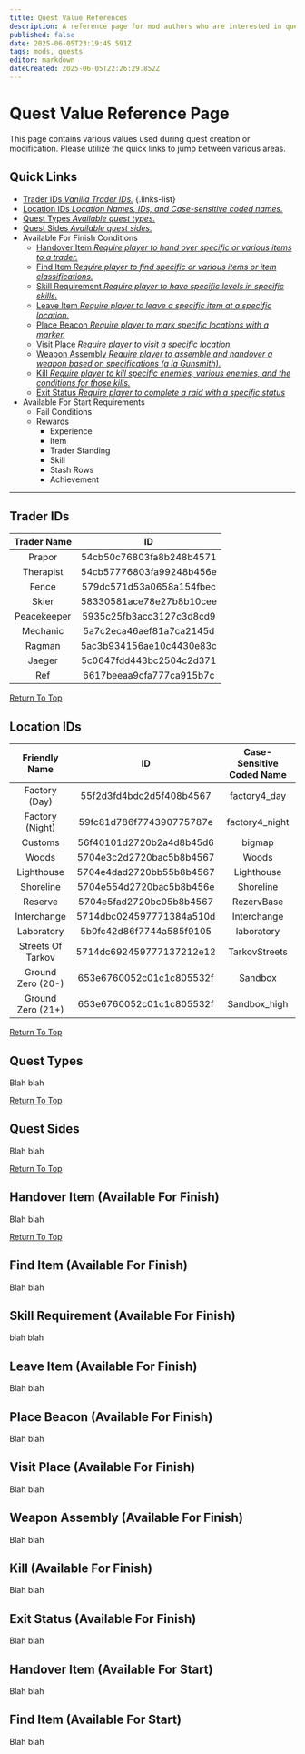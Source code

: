 ```yaml
---
title: Quest Value References
description: A reference page for mod authors who are interested in quest creation or modification.
published: false
date: 2025-06-05T23:19:45.591Z
tags: mods, quests
editor: markdown
dateCreated: 2025-06-05T22:26:29.852Z
---
```


# Quest Value Reference Page

This page contains various values used during quest creation or modification. Please utilize the quick links to jump between various areas.

## Quick Links

-   [Trader IDs *Vanilla Trader IDs.*](/quest-value-references#trader-ids)
{.links-list}
-   [Location IDs *Location Names, IDs, and Case-sensitive coded names.*](/quest-value-references#location-ids)
-   [Quest Types *Available quest types.*](/quest-value-references#quest-types)
-   [Quest Sides *Available quest sides.*](/quest-value-references#quest-sides)
-   Available For Finish Conditions
    -   [Handover Item *Require player to hand over specific or various items to a trader.*](https://wiki.sp-tarkov.com/en/quest-value-references#handover-item-available-for-finish)
    -   [Find Item *Require player to find specific or various items or item classifications.*](https://wiki.sp-tarkov.com/en/quest-value-references#find-item-available-for-finish)
    -   [Skill Requirement *Require player to have specific levels in specific skills.*](https://wiki.sp-tarkov.com/en/quest-value-references#skill-requirement-available-for-finish)
    -   [Leave Item *Require player to leave a specific item at a specific location.*](https://wiki.sp-tarkov.com/en/quest-value-references#leave-item-available-for-finish)
    -   [Place Beacon *Require player to mark specific locations with a marker.*](https://wiki.sp-tarkov.com/en/quest-value-references#place-beacon-available-for-finish)
    -   [Visit Place *Require player to visit a specific location.*](https://wiki.sp-tarkov.com/en/quest-value-references#visit-place-available-for-finish)
    -   [Weapon Assembly *Require player to assemble and handover a weapon based on specifications (a la Gunsmith).*](https://wiki.sp-tarkov.com/en/quest-value-references#weapon-assembly-available-for-finish)
    -   [Kill *Require player to kill specific enemies, various enemies, and the conditions for those kills.*](https://wiki.sp-tarkov.com/en/quest-value-references#kill-available-for-finish)
    -   [Exit Status *Require player to complete a raid with a specific status*](https://wiki.sp-tarkov.com/en/quest-value-references#exit-status-available-for-finish)
-   Available For Start Requirements
    -   Fail Conditions
    -   Rewards
        -   Experience
        -   Item
        -   Trader Standing
        -   Skill
        -   Stash Rows
        -   Achievement

---
## Trader IDs

| Trader Name | ID |
| :---: | :---: |
| Prapor | 54cb50c76803fa8b248b4571 |
| Therapist | 54cb57776803fa99248b456e |
| Fence | 579dc571d53a0658a154fbec |
| Skier | 58330581ace78e27b8b10cee |
| Peacekeeper | 5935c25fb3acc3127c3d8cd9 |
| Mechanic | 5a7c2eca46aef81a7ca2145d |
| Ragman | 5ac3b934156ae10c4430e83c |
| Jaeger | 5c0647fdd443bc2504c2d371 |
| Ref | 6617beeaa9cfa777ca915b7c |

[Return To Top](https://wiki.sp-tarkov.com/en/quest-value-references#quick-links)
## Location IDs

| Friendly Name | ID | Case-Sensitive Coded Name |
| :---: | :---: | :---: |
| Factory (Day) | 55f2d3fd4bdc2d5f408b4567 | factory4_day |
| Factory (Night) | 59fc81d786f774390775787e | factory4_night |
| Customs | 56f40101d2720b2a4d8b45d6 | bigmap |
| Woods | 5704e3c2d2720bac5b8b4567 | Woods |
| Lighthouse | 5704e4dad2720bb55b8b4567 | Lighthouse |
| Shoreline | 5704e554d2720bac5b8b456e | Shoreline |
| Reserve | 5704e5fad2720bc05b8b4567 | RezervBase |
| Interchange | 5714dbc024597771384a510d | Interchange |
| Laboratory | 5b0fc42d86f7744a585f9105 | laboratory |
| Streets Of Tarkov | 5714dc692459777137212e12 | TarkovStreets |
| Ground Zero (20-) | 653e6760052c01c1c805532f | Sandbox |
| Ground Zero (21+) | 653e6760052c01c1c805532f | Sandbox_high |

[Return To Top](https://wiki.sp-tarkov.com/en/quest-value-references)
## Quest Types

Blah blah

[Return To Top](https://wiki.sp-tarkov.com/en/quest-value-references)
## Quest Sides

Blah blah

[Return To Top](https://wiki.sp-tarkov.com/en/quest-value-references)
## Handover Item (Available For Finish)

Blah blah

[Return To Top](https://wiki.sp-tarkov.com/en/quest-value-references)
## Find Item (Available For Finish)

Blah blah

## Skill Requirement (Available For Finish)

blah blah

## Leave Item (Available For Finish)

Blah blah

## Place Beacon (Available For Finish)

Blah blah

## Visit Place (Available For Finish)

Blah blah

## Weapon Assembly (Available For Finish)

Blah blah

## Kill (Available For Finish)

Blah blah

## Exit Status (Available For Finish)

Blah blah

## Handover Item (Available For Start)

Blah blah

## Find Item (Available For Start)

Blah blah